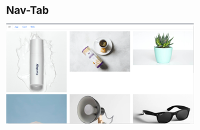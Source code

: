 # Nav-Tab
<a href="https://github.com/Uniquesoul14/Nav-Tab/blob/main/nav%20%26%20tab/index.html"><img src="nav & tab op.png"></a>
